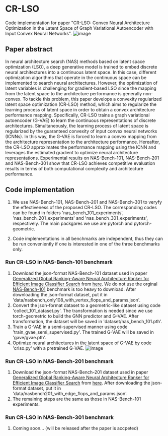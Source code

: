 # CR-LSO
Code implementation for paper "CR-LSO: Convex Neural Architecture Optimization in the Latent Space of Graph Variational Autoencoder with Input Convex Neural Networks".
![image](https://github.com/RaoXuan-1998/CR-LSO/blob/main/pictures/CR-LSO.jpg)

## Paper abstract
In neural architecture search (NAS) methods based on latent space optimization (LSO), a deep generative model is trained to embed discrete neural architectures into a continuous latent space. In this case, different optimization algorithms that operate in the continuous space can be implemented to search neural architectures. However, the optimization of latent variables is challenging for gradient-based LSO since the mapping from the latent space to the architecture performance is generally non-convex. To tackle this problem, this paper develops a convexity regularized latent space optimization (CR-LSO) method, which aims to regularize the learning process of latent space in order to obtain a convex architecture performance mapping. Specifically, CR-LSO trains a graph variational autoencoder (G-VAE) to learn the continuous representations of discrete architectures. Simultaneously, the learning process of latent space is regularized by the guaranteed convexity of input convex neural networks (ICNNs). In this way, the G-VAE is forced to learn a convex mapping from the architecture representation to the architecture performance. Hereafter, the CR-LSO approximates the performance mapping using the ICNN and leverages the estimated gradient to optimize neural architecture representations. Experimental results on NAS-Bench-101, NAS-Bench-201 and NAS-Bench-301 show that CR-LSO achieves competitive evaluation results in terms of both computational complexity and architecture performance.

## Code implementation
1. We use NAS-Bench-101, NAS-Bench-201 and NAS-Bench-301 to veryfy the effectiveness of the proposed CR-LSO. The corresponding codes can be found in folders 'nas_bench_101_experiments', 'nas_bench_201_experiments' and 'nas_bench_301_experiments', respectively. The main packgares we use are pytorch and pytorch-geometric.

2. Code implementations in all benchmarks are independent, thus they can be run conveniently if one is interested in one of the three benchmarks only. 

### Run CR-LSO in NAS-Bench-101 benchmark
1. Download the json-format NAS-Bench-101 dataset used in paper [Generalized Global Ranking-Aware Neural Architecture Ranker for Efficient
Image Classifier Search](https://arxiv.org/pdf/2201.12725.pdf) from [here](https://github.com/AlbertiPot/nar). We do not use the orginal [NAS-Bench-101](https://github.com/google-research/nasbench) benchmark is too heavy to download. After downloading the json-format dataset, put it in 'data/nasbench_only108_with_vertex_flops_and_params.json'.
2. Convert the json-format dataset to a geometric-like dataset using code 'collect_101_dataset.py'. The transformation is needed since we use torch-geometric to build the GNN predictor and G-VAE. After transformation, the dataset will be saved in 'dataset/nas_bench_101.pth'.
3. Train a G-VAE in a semi-supervised manner using code 'train_gvae_semi_supervised.py'. The trained G-VAE will be saved in 'gave/gvae.pth'.
4. Optimize neural architectures in the latent space of G-VAE by code 'crlso.py' with a pretrained G-VAE.
![image](https://github.com/RaoXuan-1998/CR-LSO/blob/main/pictures/pca_101.png)

### Run CR-LSO in NAS-Bench-201 benchmark
1. Download the json-format NAS-Bench-201 dataset used in paper [Generalized Global Ranking-Aware Neural Architecture Ranker for Efficient
Image Classifier Search](https://arxiv.org/pdf/2201.12725.pdf) from [here](https://github.com/AlbertiPot/nar). After downloading the json-format dataset, put it in 'data/nasbench201_with_edge_flops_and_params.json'.
2. The remaining steps are the same as those in NAS-Bench-101 experiments.

### Run CR-LSO in NAS-Bench-301 benchmark
1. Coming soon... (will be released after the paper is accpeted)
